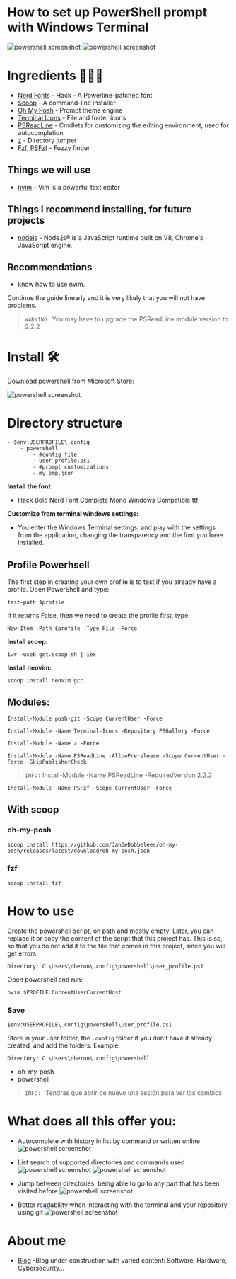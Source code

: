 # How to set up PowerShell prompt with Windows Terminal

![powershell screenshot](./images/screenshot-1.png)
![powershell screenshot](./images/screenshot-2.png)
# Ingredients 👨🏻‍🍳
- [Nerd Fonts](https://github.com/ryanoasis/nerd-fonts) - Hack - A Powerline-patched font
- [Scoop](https://scoop.sh/) - A command-line installer
- [Oh My Posh](https://ohmyposh.dev/) - Prompt theme engine
- [Terminal Icons](https://github.com/devblackops/Terminal-Icons) - File and folder icons
- [PSReadLine](https://docs.microsoft.com/en-us/powershell/module/psreadline/) - Cmdlets for customizing the editing environment, used for autocompletion
- [z](https://github.com/rupa/z) - Directory jumper
- [Fzf](https://github.com/junegunn/fzf), [PSFzf](https://github.com/kelleyma49/PSFzf) - Fuzzy finder

## Things we will use
- [nvim](https://neovim.io/doc/) - Vim is a powerful text editor
## Things I recommend installing, for future projects
- [nodejs](https://nodejs.org/es/) - Node.js® is a JavaScript runtime built on V8, Chrome's JavaScript engine.

## Recommendations
- know how to use nvim.

Continue the guide linearly and it is very likely that you will not have problems.

> `WARNING:` You may have to upgrade the PSReadLine module version to 2.2.2

# Install 🛠️
Download powershell from Microsoft Store:

![powershell screenshot](./images/download-powershell.png)

# Directory structure
```
- $env:USERPROFILE\.config
    - powershell
        - #config file
        - user_profile.ps1
        - #prompt customizations
        - my.omp.json
```

**Install the font:**
- Hack Bold Nerd Font Complete Mono Windows Compatible.ttf

**Customize from terminal windows settings:**
- You enter the Windows Terminal settings, and play with the settings from the application, changing the transparency and the font you have installed.
## **Profile Powerhsell**
The first step in creating your own profile is to test if you already have a profile. Open PowerShell and type:
```
test-path $profile
```
If it returns False, then we need to create the profile first, type:

```
New-Item -Path $profile -Type File -Force
```

**Install scoop:**
```
iwr -useb get.scoop.sh | iex
```
**Install neovim:**
```
scoop install neovim gcc
```
## **Modules:**
```
Install-Module posh-git -Scope CurrentUser -Force
```

```
Install-Module -Name Terminal-Icons -Repository PSGallery -Force
```
  
```
Install-Module -Name z -Force
```

```
Install-Module -Name PSReadLine -AllowPrerelease -Scope CurrentUser -Force -SkipPublisherCheck
```
> `INFO:` Install-Module -Name PSReadLine -RequiredVersion 2.2.2

```
Install-Module -Name PSFzf -Scope CurrentUser -Force
```
## **With scoop**
### **oh-my-posh**
```
scoop install https://github.com/JanDeDobbeleer/oh-my-posh/releases/latest/download/oh-my-posh.json
```
### **fzf**
```
scoop install fzf
```
# How to use
Create the powershell script, on path and mostly empty.
Later, you can replace it or copy the content of the script that this project has.
This is so, so that you do not add it to the file that comes in this project, since you will get errors.
```
Directory: C:\Users\oberon\.config\powershell\user_profile.ps1
```
Open powershell and run:
```
nvim $PROFILE.CurrentUserCurrentHost
```
### Save
```
$env:USERPROFILE\.config\powershell\user_profile.ps1
```
Store in your user folder, the `.config` folder if you don't have it already created, and add the folders:
Example:
```
Directory: C:\Users\oberon\.config\powershell
```
- oh-my-posh
- powershell

> `INFO: ` Tendras que abrir de nuevo una sesión para ver los cambios

# What does all this offer you:
- Autocomplete with history in list by command or written online
    ![powershell screenshot](./images/screenshot-4.png)
    
- List search of supported directories and commands used
    ![powershell screenshot](./images/screenshot-5.png)
    ![powershell screenshot](./images/screenshot-6.png)

- Jump between directories, being able to go to any part that has been visited before
    ![powershell screenshot](./images/screenshot-6.png)

- Better readability when interacting with the terminal and your repository using git
    ![powershell screenshot](./images/screenshot-8.png)

# About me
- [Blog](https://abienvenido.ddns.net/) -Blog under construction with varied content: Software, Hardware, Cybersecurity...